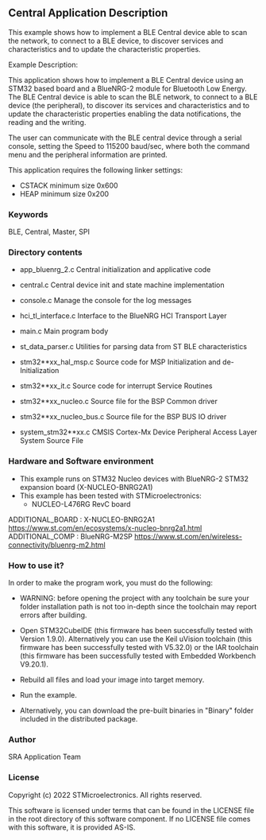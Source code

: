 
## <b>Central Application Description</b>
  
This example shows how to implement a BLE Central device able to scan the network,
to connect to a BLE device, to discover services and characteristics and to update
the characteristic properties.
  
Example Description:

This application shows how to implement a BLE Central device using an STM32 based board 
and a BlueNRG-2 module for Bluetooth Low Energy.
The BLE Central device is able to scan the BLE network, to connect to a BLE 
device (the peripheral), to discover its services and characteristics and to update
the characteristic properties enabling the data notifications, the reading and the 
writing.

The user can communicate with the BLE central device through a serial console, setting 
the Speed to 115200 baud/sec, where both the command menu and the peripheral information 
are printed.

This application requires the following linker settings:
 - CSTACK minimum size 0x600
 - HEAP minimum size 0x200

### <b>Keywords</b>

BLE, Central, Master, SPI

### <b>Directory contents</b>

 - app_bluenrg_2.c        Central initialization and applicative code
 
 - central.c              Central device init and state machine implementation
 
 - console.c              Manage the console for the log messages
 
 - hci_tl_interface.c     Interface to the BlueNRG HCI Transport Layer 
 
 - main.c                 Main program body
 
 - st_data_parser.c       Utilities for parsing data from ST BLE characteristics
 
 - stm32**xx_hal_msp.c    Source code for MSP Initialization and de-Initialization

 - stm32**xx_it.c         Source code for interrupt Service Routines

 - stm32**xx_nucleo.c     Source file for the BSP Common driver 
						
 - stm32**xx_nucleo_bus.c Source file for the BSP BUS IO driver
 
 - system_stm32**xx.c     CMSIS Cortex-Mx Device Peripheral Access Layer System Source File
  
### <b>Hardware and Software environment</b>

  - This example runs on STM32 Nucleo devices with BlueNRG-2 STM32 expansion board
    (X-NUCLEO-BNRG2A1)
  - This example has been tested with STMicroelectronics:
    - NUCLEO-L476RG RevC board

ADDITIONAL_BOARD : X-NUCLEO-BNRG2A1 https://www.st.com/en/ecosystems/x-nucleo-bnrg2a1.html
ADDITIONAL_COMP : BlueNRG-M2SP https://www.st.com/en/wireless-connectivity/bluenrg-m2.html
  
### <b>How to use it?</b>

In order to make the program work, you must do the following:

 - WARNING: before opening the project with any toolchain be sure your folder
   installation path is not too in-depth since the toolchain may report errors
   after building.
   
 - Open STM32CubeIDE (this firmware has been successfully tested with Version 1.9.0).
   Alternatively you can use the Keil uVision toolchain (this firmware
   has been successfully tested with V5.32.0) or the IAR toolchain (this firmware has 
   been successfully tested with Embedded Workbench V9.20.1).
   
 - Rebuild all files and load your image into target memory.
 
 - Run the example.
 
 - Alternatively, you can download the pre-built binaries in "Binary" 
   folder included in the distributed package.

### <b>Author</b>

SRA Application Team

### <b>License</b>

Copyright (c) 2022 STMicroelectronics.
All rights reserved.

This software is licensed under terms that can be found in the LICENSE file
in the root directory of this software component.
If no LICENSE file comes with this software, it is provided AS-IS.
